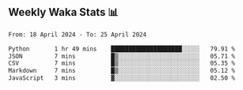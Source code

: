 ## Weekly Waka Stats 📊
<!--START_SECTION:waka-->

```txt
From: 18 April 2024 - To: 25 April 2024

Python       1 hr 49 mins    ████████████████████░░░░░   79.91 %
JSON         7 mins          █▒░░░░░░░░░░░░░░░░░░░░░░░   05.71 %
CSV          7 mins          █▒░░░░░░░░░░░░░░░░░░░░░░░   05.35 %
Markdown     7 mins          █▒░░░░░░░░░░░░░░░░░░░░░░░   05.12 %
JavaScript   3 mins          ▓░░░░░░░░░░░░░░░░░░░░░░░░   02.50 %
```

<!--END_SECTION:waka-->

<!--

Here are some ideas to get you started:

- 🔭 I’m currently working on (way to add branches committed on)
- 🌱 I’m currently learning Web Frameworks and Machine Learning! (Lisp, JS (react & angular), Python, and __)
- 💬 Ask me about ...
- 📫 How to reach me: 
- 😄 Pronouns: He/Him/His
- ⚡ Fun fact: ...

that-recsys-lab
-->
